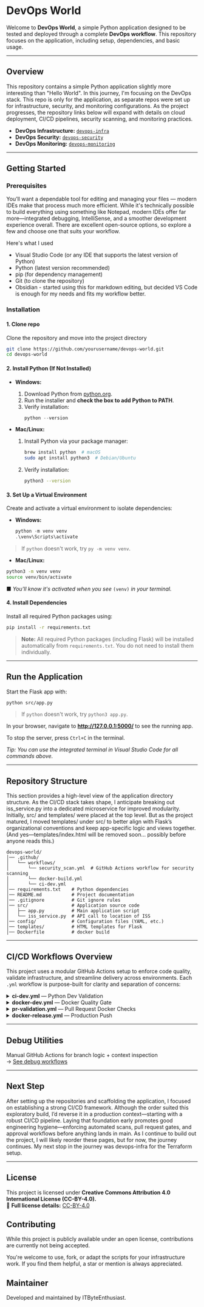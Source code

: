 # DevOps World

Welcome to **DevOps World**, a simple Python application designed to be tested and deployed through a complete **DevOps workflow**. This repository focuses on the application, including setup, dependencies, and basic usage.

---

## Overview
This repository contains a simple Python application slightly more interesting than "Hello World". In this journey, I'm focusing on the DevOps stack. This repo is only for the application, as separate repos were set up for infrastructure, security, and monitoring configurations. As the project progresses, the repository links below will expand with details on cloud deployment, CI/CD pipelines, security scanning, and monitoring practices.

- **DevOps Infrastructure:** [`devops-infra`](https://github.com/ITByteEnthusiast/devops-infra/blob/main/README.md)  
- **DevOps Security:** [`devops-security`](https://github.com/ITByteEnthusiast/devops-security/blob/main/README.md)  
- **DevOps Monitoring:** [`devops-monitoring`](https://github.com/ITByteEnthusiast/devops-monitoring/blob/main/README.md)  

---

## Getting Started

### Prerequisites
You’ll want a dependable tool for editing and managing your files — modern IDEs make that process much more efficient. While it's technically possible to build everything using something like Notepad, modern IDEs offer far more—integrated debugging, IntelliSense, and a smoother development experience overall. There are excellent open-source options, so explore a few and choose one that suits your workflow.

Here's what I used
- Visual Studio Code (or any IDE that supports the latest version of Python)
- Python (latest version recommended)
- pip (for dependency management)  
- Git (to clone the repository)
- Obsidian - started using this for markdown editing, but decided VS Code is enough for my needs and fits my workflow better.    

### Installation

#### 1. Clone repo

Clone the repository and move into the project directory

```bash
git clone https://github.com/yourusername/devops-world.git
cd devops-world
```

#### 2. Install Python (If Not Installed)

- **Windows:**
  1. Download Python from [python.org](https://www.python.org/).
  2. Run the installer and **check the box to add Python to PATH**.
  3. Verify installation:
     ```powershell
     python --version
     ```
    
- **Mac/Linux:**
  1. Install Python via your package manager:
     ```bash
     brew install python  # macOS
     sudo apt install python3  # Debian/Ubuntu
     ```
  2. Verify installation:
     ```bash
     python3 --version
     ```

#### 3. Set Up a Virtual Environment

Create and activate a virtual environment to isolate dependencies:

- **Windows:**
  ```powershell
  python -m venv venv
  .\venv\Scripts\activate
  ```
> If `python` doesn't work, try `py -m venv venv`.

- **Mac/Linux:**
```bash
python3 -m venv venv
source venv/bin/activate
```

■ _You'll know it's activated when you see_ `(venv)` _in your terminal._

#### 4. Install Dependencies

Install all required Python packages using:

```bash
pip install -r requirements.txt
```

> **Note:** All required Python packages (including Flask) will be installed automatically from `requirements.txt`. You do not need to install them individually.

---
## Run the Application

Start the Flask app with:

```bash
python src/app.py
```
> If `python` doesn't work, try `python3 app.py`.

In your browser, navigate to **http://127.0.0.1:5000/** to see the running app.

To stop the server, press `Ctrl+C` in the terminal.

_Tip: You can use the integrated terminal in Visual Studio Code for all commands above._

---
## Repository Structure

This section provides a high-level view of the application directory structure. As the CI/CD stack takes shape, I anticipate breaking out iss_service.py into a dedicated microservice for improved modularity. Initially, src/ and templates/ were placed at the top level. But as the project matured, I moved templates/ under src/ to better align with Flask’s organizational conventions and keep app-specific logic and views together. (And yes—templates/index.html will be removed soon... possibly before anyone reads this.)

```
devops-world/
│── .github/
│   └── workflows/
│       └── security_scan.yml  # GitHub Actions workflow for security scanning
│       └── docker-build.yml   
│       └── ci-dev.yml
│── requirements.txt    # Python dependencies
│── README.md           # Project documentation
│── .gitignore          # Git ignore rules
│── src/                # Application source code
│   ├── app.py          # Main application script
│   └── iss_service.py  # API call to location of ISS
│── config/             # Configuration files (YAML, etc.)
│── templates/          # HTML templates for Flask
│── Dockerfile          # docker build
```

---
## CI/CD Workflows Overview

This project uses a modular GitHub Actions setup to enforce code quality, validate infrastructure, and streamline delivery across environments. Each `.yml` workflow is purpose-built for clarity and separation of concerns:

<details>
<summary><strong>ci-dev.yml</strong> — Python Dev Validation</summary>

Validates Python code on development branches and pull requests. Runs:
- Linting with Flake8
- Security scans with Bandit
- Tests via Pytest
- Secret scanning using TruffleHog

</details>

<details>
<summary><strong>docker-dev.yml</strong> — Docker Quality Gate</summary>

Lint-checks and builds Docker images on dev-style branches (`feature/*`, `hotfix/*`, `release/*`) without pushing. Keeps Dockerfiles validated early in the cycle.

</details>

<details>
<summary><strong>pr-validation.yml</strong> — Pull Request Docker Checks</summary>

Lint-checks and builds Docker images for all PRs targeting `main`. Uses Hadolint and build testing for early-stage validation.

</details>

<details>
<summary><strong>docker-release.yml</strong> — Production Push</summary>

Builds and pushes Docker images to DockerHub from `main` and `release/*` branches. Includes tagging, login, and secure push pipelines.

</details>

---
## Debug Utilities
Manual GitHub Actions for branch logic + context inspection  
→ [See debug workflows](.github/workflows/README.md)

---
## Next Step

After setting up the repositories and scaffolding the application, I focused on establishing a strong CI/CD framework. Although the order suited this exploratory build, I’d reverse it in a production context—starting with a robust CI/CD pipeline. Laying that foundation early promotes good engineering hygiene—enforcing automated scans, pull request gates, and approval workflows before anything lands in main. As I continue to build out the project, I will likely reorder these pages, but for now, the journey continues. My next stop in the journey was devops-infra for the Terraform setup. 

---
## License
This project is licensed under **Creative Commons Attribution 4.0 International License (CC-BY-4.0).**  
🔗 **Full license details:** [CC-BY-4.0](https://creativecommons.org/licenses/by/4.0/)

## Contributing

While this project is publicly available under an open license, contributions are currently not being accepted.

You're welcome to use, fork, or adapt the scripts for your infrastructure work. If you find them helpful, a star or mention is always appreciated.

## Maintainer
Developed and maintained by ITByteEnthusiast.
